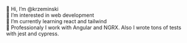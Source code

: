 👋 Hi, I’m @krzeminski <br/>
👀 I’m interested in web development <br/>
🌱 I’m currently learning react and tailwind <br/>
🎨 Professionaly I work with Angular and NGRX. Also I wrote tons of tests with jest and cypress.

<!-- - 💞️ I’m looking to collaborate on 
- 📫 How to reach me ... -->

<!---
krzeminski/krzeminski is a ✨ special ✨ repository because its `README.md` (this file) appears on your GitHub profile.
You can click the Preview link to take a look at your changes.
--->
